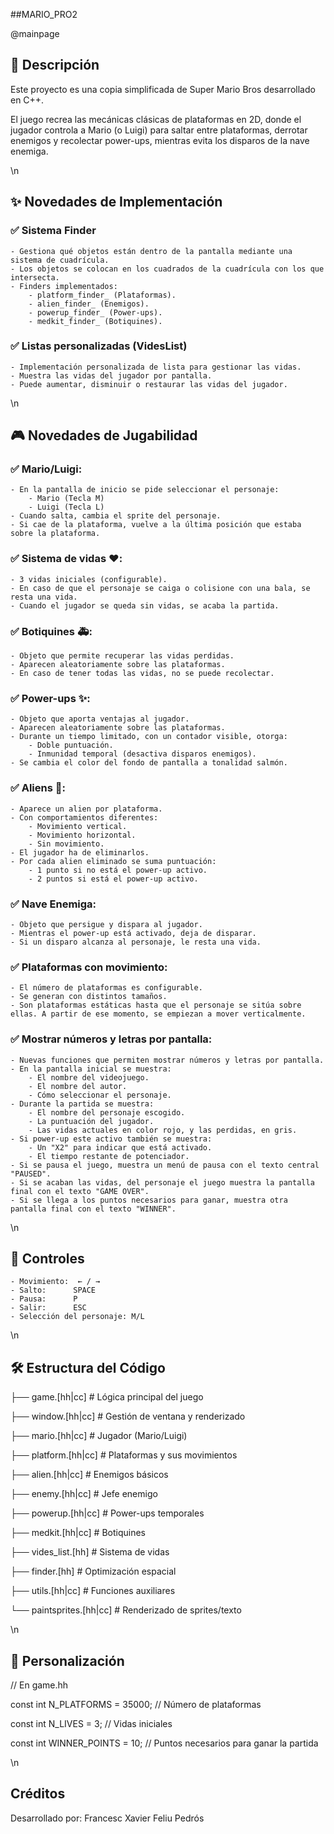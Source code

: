 ##MARIO_PRO2

@mainpage
## 📝 Descripción
Este proyecto es una copia simplificada de Super Mario Bros desarrollado en C++. 

El juego recrea las mecánicas clásicas de plataformas en 2D, donde el jugador controla a Mario (o Luigi) para saltar entre plataformas, derrotar enemigos y recolectar power-ups, mientras evita los disparos de la nave enemiga.

\n
## ✨ Novedades de Implementación

### ✅ Sistema Finder 
    - Gestiona qué objetos están dentro de la pantalla mediante una sistema de cuadrícula. 
    - Los objetos se colocan en los cuadrados de la cuadrícula con los que intersecta.
    - Finders implementados:
        - platform_finder_ (Plataformas).
        - alien_finder_ (Enemigos).
        - powerup_finder_ (Power-ups).
        - medkit_finder_ (Botiquines).

### ✅ Listas personalizadas (VidesList)
    - Implementación personalizada de lista para gestionar las vidas.
    - Muestra las vidas del jugador por pantalla.
    - Puede aumentar, disminuir o restaurar las vidas del jugador.

\n
## 🎮 Novedades de Jugabilidad

### ✅ Mario/Luigi:
    - En la pantalla de inicio se pide seleccionar el personaje:
        - Mario (Tecla M)
        - Luigi (Tecla L)
    - Cuando salta, cambia el sprite del personaje.
    - Si cae de la plataforma, vuelve a la última posición que estaba sobre la plataforma.

### ✅ Sistema de vidas ❤️​:
    - 3 vidas iniciales (configurable).
    - En caso de que el personaje se caiga o colisione con una bala, se resta una vida.
    - Cuando el jugador se queda sin vidas, se acaba la partida.

### ✅ Botiquines 🚑:
    - Objeto que permite recuperar las vidas perdidas.
    - Aparecen aleatoriamente sobre las plataformas.
    - En caso de tener todas las vidas, no se puede recolectar.

### ✅ Power-ups ✨:
    - Objeto que aporta ventajas al jugador.
    - Aparecen aleatoriamente sobre las plataformas.
    - Durante un tiempo limitado, con un contador visible, otorga:
        - Doble puntuación.
        - Inmunidad temporal (desactiva disparos enemigos).
    - Se cambia el color del fondo de pantalla a tonalidad salmón.

### ✅ Aliens 👾:
    - Aparece un alien por plataforma.
    - Con comportamientos diferentes: 
        - Movimiento vertical.
        - Movimiento horizontal.
        - Sin movimiento.
    - El jugador ha de eliminarlos.
    - Por cada alien eliminado se suma puntuación:
        - 1 punto si no está el power-up activo.
        - 2 puntos si está el power-up activo.

### ✅ Nave Enemiga:
    - Objeto que persigue y dispara al jugador.
    - Mientras el power-up está activado, deja de disparar.
    - Si un disparo alcanza al personaje, le resta una vida.

### ✅ Plataformas con movimiento:
    - El número de plataformas es configurable.
    - Se generan con distintos tamaños.
    - Son plataformas estáticas hasta que el personaje se sitúa sobre ellas. A partir de ese momento, se empiezan a mover verticalmente.

### ✅ Mostrar números y letras por pantalla:
    - Nuevas funciones que permiten mostrar números y letras por pantalla.
    - En la pantalla inicial se muestra:
        - El nombre del videojuego.
        - El nombre del autor.
        - Cómo seleccionar el personaje.
    - Durante la partida se muestra:
        - El nombre del personaje escogido.
        - La puntuación del jugador.
        - Las vidas actuales en color rojo, y las perdidas, en gris.
    - Si power-up este activo también se muestra:
        - Un "X2" para indicar que está activado.
        - El tiempo restante de potenciador.
    - Si se pausa el juego, muestra un menú de pausa con el texto central "PAUSED".
    - Si se acaban las vidas, del personaje el juego muestra la pantalla final con el texto "GAME OVER".
    - Si se llega a los puntos necesarios para ganar, muestra otra pantalla final con el texto "WINNER".

\n
## 🎯 Controles
    - Movimiento:  ← / → 
    - Salto:      SPACE
    - Pausa:      P
    - Salir:      ESC
    - Selección del personaje: M/L

\n
## 🛠️ Estructura del Código


├── game.[hh|cc]          # Lógica principal del juego  

├── window.[hh|cc]        # Gestión de ventana y renderizado  

├── mario.[hh|cc]         # Jugador (Mario/Luigi)  

├── platform.[hh|cc]      # Plataformas y sus movimientos  

├── alien.[hh|cc]         # Enemigos básicos  

├── enemy.[hh|cc]         # Jefe enemigo 

├── powerup.[hh|cc]       # Power-ups temporales  

├── medkit.[hh|cc]        # Botiquines   

├── vides_list.[hh]       # Sistema de vidas 

├── finder.[hh]           # Optimización espacial 

├── utils.[hh|cc]         # Funciones auxiliares  

└── paintsprites.[hh|cc]  # Renderizado de sprites/texto  

\n
## 🔧 Personalización
// En game.hh 

const int N_PLATFORMS = 35000;  // Número de plataformas 

const int N_LIVES = 3;          // Vidas iniciales 

const int WINNER_POINTS = 10;   // Puntos necesarios para ganar la partida


\n
## Créditos  
Desarrollado por: Francesc Xavier Feliu Pedrós 
